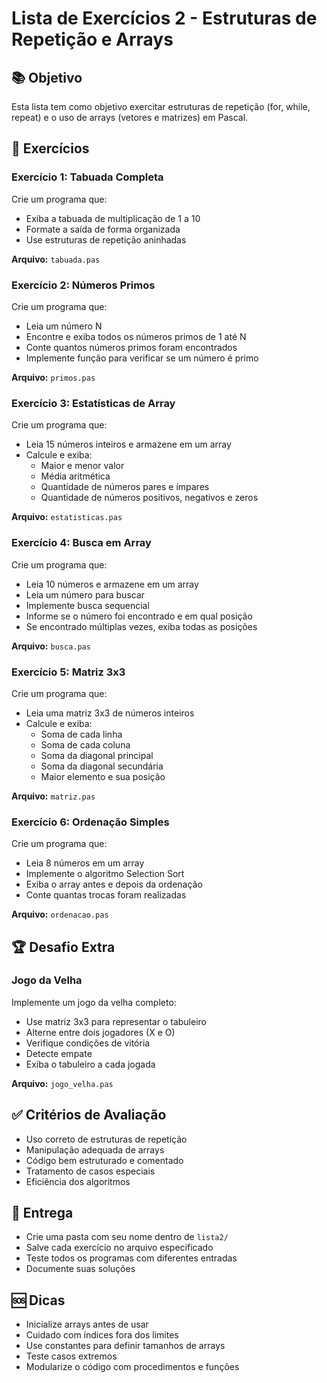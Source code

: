 # Lista de Exercícios 2 - Estruturas de Repetição e Arrays

## 📚 Objetivo
Esta lista tem como objetivo exercitar estruturas de repetição (for, while, repeat) e o uso de arrays (vetores e matrizes) em Pascal.

## 🎯 Exercícios

### Exercício 1: Tabuada Completa
Crie um programa que:
- Exiba a tabuada de multiplicação de 1 a 10
- Formate a saída de forma organizada
- Use estruturas de repetição aninhadas

**Arquivo:** `tabuada.pas`

### Exercício 2: Números Primos
Crie um programa que:
- Leia um número N
- Encontre e exiba todos os números primos de 1 até N
- Conte quantos números primos foram encontrados
- Implemente função para verificar se um número é primo

**Arquivo:** `primos.pas`

### Exercício 3: Estatísticas de Array
Crie um programa que:
- Leia 15 números inteiros e armazene em um array
- Calcule e exiba:
  - Maior e menor valor
  - Média aritmética
  - Quantidade de números pares e ímpares
  - Quantidade de números positivos, negativos e zeros

**Arquivo:** `estatisticas.pas`

### Exercício 4: Busca em Array
Crie um programa que:
- Leia 10 números e armazene em um array
- Leia um número para buscar
- Implemente busca sequencial
- Informe se o número foi encontrado e em qual posição
- Se encontrado múltiplas vezes, exiba todas as posições

**Arquivo:** `busca.pas`

### Exercício 5: Matriz 3x3
Crie um programa que:
- Leia uma matriz 3x3 de números inteiros
- Calcule e exiba:
  - Soma de cada linha
  - Soma de cada coluna
  - Soma da diagonal principal
  - Soma da diagonal secundária
  - Maior elemento e sua posição

**Arquivo:** `matriz.pas`

### Exercício 6: Ordenação Simples
Crie um programa que:
- Leia 8 números em um array
- Implemente o algoritmo Selection Sort
- Exiba o array antes e depois da ordenação
- Conte quantas trocas foram realizadas

**Arquivo:** `ordenacao.pas`

## 🏆 Desafio Extra
### Jogo da Velha
Implemente um jogo da velha completo:
- Use matriz 3x3 para representar o tabuleiro
- Alterne entre dois jogadores (X e O)
- Verifique condições de vitória
- Detecte empate
- Exiba o tabuleiro a cada jogada

**Arquivo:** `jogo_velha.pas`

## ✅ Critérios de Avaliação
- Uso correto de estruturas de repetição
- Manipulação adequada de arrays
- Código bem estruturado e comentado
- Tratamento de casos especiais
- Eficiência dos algoritmos

## 📝 Entrega
- Crie uma pasta com seu nome dentro de `lista2/`
- Salve cada exercício no arquivo especificado
- Teste todos os programas com diferentes entradas
- Documente suas soluções

## 🆘 Dicas
- Inicialize arrays antes de usar
- Cuidado com índices fora dos limites
- Use constantes para definir tamanhos de arrays
- Teste casos extremos
- Modularize o código com procedimentos e funções